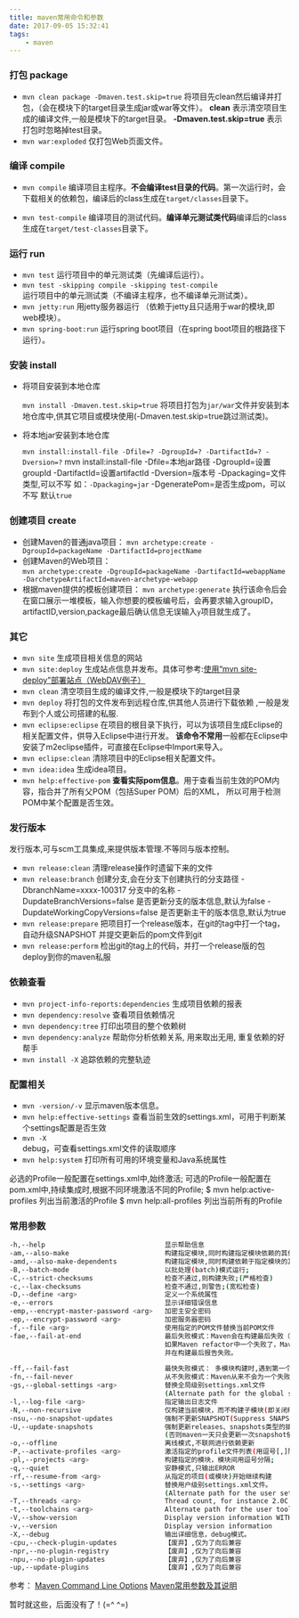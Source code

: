 ```yaml
---
title: maven常用命令和参数
date: 2017-09-05 15:32:41
tags:
	- maven
---
```

### 打包 package
- `mvn clean package -Dmaven.test.skip=true`
  将项目先clean然后编译并打包，（会在模块下的target目录生成jar或war等文件）。
  **clean** 表示清空项目生成的编译文件,一般是模块下的target目录。
  **-Dmaven.test.skip=true** 表示打包时忽略掉test目录。
- `mvn war:exploded`
  仅打包Web页面文件。

### 编译 compile
- `mvn compile`
  编译项目主程序。**不会编译test目录的代码**。第一次运行时，会下载相关的依赖包，编译后的class生成在`target/classes`目录下。
  
- `mvn test-compile`
  编译项目的测试代码。**编译单元测试类代码**编译后的class生成在`target/test-classes`目录下。  

### 运行 run
- `mvn test`
  运行项目中的单元测试类（先编译后运行）。
- `mvn test -skipping compile -skipping test-compile`  
  运行项目中的单元测试类（不编译主程序，也不编译单元测试类）。
- `mvn jetty:run`
  用jetty服务器运行 （依赖于jetty且只适用于war的模块,即web模块）。
- `mvn spring-boot:run`
  运行spring boot项目（在spring boot项目的根路径下运行）。

<!-- more -->

### 安装 install
- 将项目安装到本地仓库 

  `mvn install -Dmaven.test.skip=true`
  将项目打包为`jar/war`文件并安装到本地仓库中,供其它项目或模块使用(-Dmaven.test.skip=true跳过测试类)。

- 将本地jar安装到本地仓库

  `mvn install:install-file -Dfile=? -DgroupId=? -DartifactId=? -Dversion=?`
  mvn install:install-file 
  -Dfile=本地jar路径 
  -DgroupId=设置groupId 
  -DartifactId=设置artifactId 
  -Dversion=版本号
  -Dpackaging=文件类型,可以不写 如：`-Dpackaging=jar`
  -DgeneratePom=是否生成pom，可以不写 默认`true`


### 创建项目 create
- 创建Maven的普通java项目： 
  `mvn archetype:create -DgroupId=packageName -DartifactId=projectName`
- 创建Maven的Web项目：   
  `mvn archetype:create -DgroupId=packageName -DartifactId=webappName -DarchetypeArtifactId=maven-archetype-webapp`
- 根据maven提供的模板创建项目：
  `mvn archetype:generate`
  执行该命令后会在窗口展示一堆模板，输入你想要的模板编号后，会再要求输入groupID，
  artifactID,version,package最后确认信息无误输入`y`项目就生成了。
  

### 其它
- `mvn site`
  生成项目相关信息的网站
- `mvn site:deploy`
  生成站点信息并发布。具体可参考:[使用“mvn site-deploy”部署站点（WebDAV例子）](https://www.yiibai.com/maven/deploy-site-with-mvn-site-deploy-webdav-example.html)
- `mvn clean`
  清空项目生成的编译文件,一般是模块下的target目录
- `mvn deploy`
  将打包的文件发布到远程仓库,供其他人员进行下载依赖 ,一般是发布到个人或公司搭建的私服.
- `mvn eclipse:eclipse`
  在项目的根目录下执行，可以为该项目生成Eclipse的相关配置文件，供导入Eclipse中进行开发。
  **该命令不常用**一般都在Eclipse中安装了m2eclipse插件，可直接在Eclipse中Import来导入。
- `mvn eclipse:clean`
  清除项目中的Eclipse相关配置文件。
- `mvn idea:idea`
  生成idea项目。
- `mvn help:effective-pom`
  **查看实际pom信息**。用于查看当前生效的POM内容，指合并了所有父POM（包括Super POM）后的XML，
  所以可用于检测POM中某个配置是否生效。 


### 发行版本
发行版本,可与scm工具集成,来提供版本管理.不等同与版本控制。
- `mvn release:clean`
  清理release操作时遗留下来的文件
- `mvn release:branch`
  创建分支,会在分支下创建执行的分支路径
  -DbranchName=xxxx-100317 分支中的名称 
  -DupdateBranchVersions=false 是否更新分支的版本信息,默认为false 
  -DupdateWorkingCopyVersions=false 是否更新主干的版本信息,默认为true
- `mvn release:prepare`
  把项目打一个release版本，在git的tag中打一个tag，自动升级SNAPSHOT 并提交更新后的pom文件到git
- `mvn release:perform`
  检出git的tag上的代码，并打一个release版的包deploy到你的maven私服

### 依赖查看
- `mvn project-info-reports:dependencies`
  生成项目依赖的报表
- `mvn dependency:resolve`
  查看项目依赖情况
- `mvn dependency:tree`
  打印出项目的整个依赖树
- `mvn dependency:analyze`
  帮助你分析依赖关系, 用来取出无用, 重复依赖的好帮手
- `mvn install -X`
  追踪依赖的完整轨迹

### 配置相关
- `mvn -version/-v`
  显示maven版本信息。
- `mvn help:effective-settings`	
  查看当前生效的settings.xml，可用于判断某个settings配置是否生效
- `mvn -X`	
  debug，可查看settings.xml文件的读取顺序
- `mvn help:system`	
  打印所有可用的环境变量和Java系统属性

必选的Profile一般配置在settings.xml中,始终激活;
可选的Profile一般配置在pom.xml中,持续集成时,根据不同环境激活不同的Profile;
$ mvn help:active-profiles 列出当前激活的Profile
$ mvn help:all-profiles 列出当前所有的Profile


### 常用参数

```bash
-h,--help                              显示帮助信息
-am,--also-make                        构建指定模块,同时构建指定模块依赖的其他模块;
-amd,--also-make-dependents            构建指定模块,同时构建依赖于指定模块的其他模块;
-B,--batch-mode                        以批处理(batch)模式运行;
-C,--strict-checksums                  检查不通过,则构建失败;(严格检查)
-c,--lax-checksums                     检查不通过,则警告;(宽松检查)
-D,--define <arg>                      定义一个系统属性
-e,--errors                            显示详细错误信息
-emp,--encrypt-master-password <arg>   加密主安全密码
-ep,--encrypt-password <arg>           加密服务器密码
-f,--file <arg>                        使用指定的POM文件替换当前POM文件
-fae,--fail-at-end                     最后失败模式：Maven会在构建最后失败（停止）。
                                       如果Maven refactor中一个失败了，Maven会继续构建其它项目，
                                       并在构建最后报告失败。

-ff,--fail-fast                        最快失败模式： 多模块构建时,遇到第一个失败的构建时停止。
-fn,--fail-never                       从不失败模式：Maven从来不会为一个失败停止，也不会报告失败。
-gs,--global-settings <arg>            替换全局级别settings.xml文件
                                       (Alternate path for the global settings file)
-l,--log-file <arg>                    指定输出日志文件
-N,--non-recursive                     仅构建当前模块，而不构建子模块(即关闭Reactor功能)。
-nsu,--no-snapshot-updates             强制不更新SNAPSHOT(Suppress SNAPSHOT updates)
-U,--update-snapshots                  强制更新releases、snapshots类型的插件或依赖库
                                       (否则maven一天只会更新一次snapshot依赖)
-o,--offline                           离线模式,不联网进行依赖更新
-P,--activate-profiles <arg>           激活指定的profile文件列表(用逗号[,]隔开)
-pl,--projects <arg>                   构建指定的模块，模块间用逗号分隔;
-q,--quiet                             安静模式,只输出ERROR
-rf,--resume-from <arg>                从指定的项目(或模块)开始继续构建
-s,--settings <arg>                    替换用户级别settings.xml文件。
                                       (Alternate path for the user settings file)
-T,--threads <arg>                     Thread count, for instance 2.0C where C is core multiplied
-t,--toolchains <arg>                  Alternate path for the user toolchains file
-V,--show-version                      Display version information WITHOUT stopping build
-v,--version                           Display version information
-X,--debug                             输出详细信息，debug模式。
-cpu,--check-plugin-updates            【废弃】,仅为了向后兼容
-npr,--no-plugin-registry              【废弃】,仅为了向后兼容
-npu,--no-plugin-updates               【废弃】,仅为了向后兼容
-up,--update-plugins                   【废弃】,仅为了向后兼容
```


参考：
[Maven Command Line Options](http://books.sonatype.com/mvnref-book/reference/running-sect-options.html)
[Maven常用参数及其说明](http://blog.csdn.net/wangjunjun2008/article/details/18982089)



暂时就这些，后面没有了！(=^ ^=)